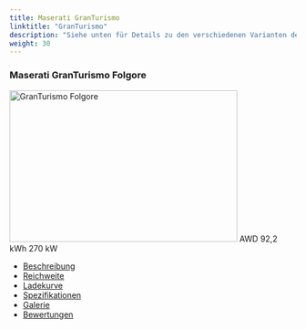 ```yaml
---
title: Maserati GranTurismo
linktitle: "GranTurismo"
description: "Siehe unten für Details zu den verschiedenen Varianten des Maserati GranTurismo"
weight: 30
---
```

<!-- markdownlint-disable MD033 -->
<!-- markdownlint-disable MD010 -->
<div class="container p-3 mb-4 bg-body-tertiary rounded border">
<h3>Maserati GranTurismo Folgore</h3>
	<div class="row">
		<div class="col col-12 col-md-6">
			<a href="granturismo_folgore/"><img src="https://media.evkx.net/multimedia/models/maserati/granturismo/granturismo_folgore/main_1_xst.jpg" class="img-fluid" width="400px" height="266px" alt="GranTurismo Folgore" ></a>
<i class="bi bi-record2-fill"></i> AWD <i class="bi bi-battery-full"></i> 92,2 kWh <i class="bi bi-ev-station"></i> 270 kW 
		</div>
		<div class="col col-12 col-md-6">
			<ul class="list-group list-group-flush">
				<li class="list-group-item list-group-item-action"><a href="granturismo_folgore/" class="text-decoration-none text-black"><i class="bi-car-front"></i> Beschreibung</a></li>
				<li class="list-group-item list-group-item-action"><a href="granturismo_folgore/rangeandconsumption/" class="text-decoration-none text-black" ><i class="bi-file-earmark-bar-graph"></i> Reichweite</a></li>
				<li class="list-group-item list-group-item-action"><a href="granturismo_folgore/chargingcurve/" class="text-decoration-none text-black" ><i class="bi-battery-charging"></i> Ladekurve</a></li>
				<li class="list-group-item list-group-item-action"><a href="granturismo_folgore/specifications/" class="text-decoration-none text-black" ><i class="bi-layout-text-sidebar-reverse"></i> Spezifikationen</a></li>
				<li class="list-group-item list-group-item-action"><a href="granturismo_folgore/gallery/" class="text-decoration-none text-black" ><i class="bi-images"></i> Galerie</a></li>
				<li class="list-group-item list-group-item-action"><a href="granturismo_folgore/reviews/" class="text-decoration-none text-black" ><i class="bi-person-video2"></i> Bewertungen</a></li>
			</ul>
		</div>
	</div>
</div>
